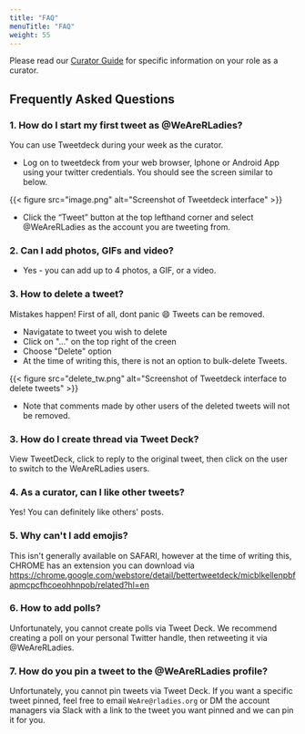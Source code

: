 ```yaml
---
title: "FAQ"
menuTitle: "FAQ"
weight: 55
---
```


Please read our [Curator Guide](/rocur/guide) for specific information on your role as a curator.  


## Frequently Asked Questions   

### 1. How do I start my first tweet as @WeAreRLadies?
You can use Tweetdeck during your week as the curator. 
* Log on to tweetdeck from your web browser, Iphone or Android App using your twitter credentials. You should see the screen similar to below.


{{< figure src="image.png" alt="Screenshot of Tweetdeck interface" >}}

* Click the “Tweet” button at the top lefthand corner and select @WeAreRLadies as the account you are tweeting from.


### 2. Can I add photos, GIFs and video?

* Yes - you can add up to 4 photos, a GIF, or a video. 

### 3. How to delete a tweet?
Mistakes happen! First of all, dont panic :smile: Tweets can be removed.

* Navigatate to tweet you wish to delete
* Click on "..." on the top right of the creen
* Choose "Delete" option
* At the time of writing this, there is not an option to bulk-delete Tweets. 

{{< figure src="delete_tw.png" alt="Screenshot of Tweetdeck interface to delete tweets" >}}

* Note that comments made by other users of the deleted tweets will not be removed.

### 3. How do I create thread via Tweet Deck?
View TweetDeck,  click to reply to the original tweet, then click on the user to switch to the WeAreRLadies users. 

### 4. As a curator, can I like other tweets?
Yes! You can definitely like others' posts.

### 5. Why can't I add emojis?
This isn't generally available on SAFARI, however at the time of writing this, CHROME has an extension you can download via https://chrome.google.com/webstore/detail/bettertweetdeck/micblkellenpbfapmcpcfhcoeohhnpob/related?hl=en 

### 6. How to add polls? 
Unfortunately, you cannot create polls via Tweet Deck. We recommend creating a poll on your personal Twitter handle, then retweeting it via @WeAreRLadies.  

### 7. How do you pin a tweet to the @WeAreRLadies profile?  
Unfortunately, you cannot pin tweets via Tweet Deck. If you want a specific tweet pinned, feel free to email `WeAre@rladies.org` or DM the account managers via Slack with a link to the tweet you want pinned and we can pin it for you. 
